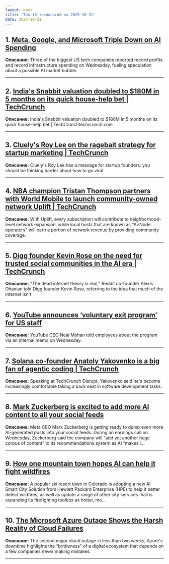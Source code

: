 ```yaml
---
layout: post
title: "Топ-10 технологий на 2025-10-31"
date: 2025-10-31
---
```


## 1. [Meta, Google, and Microsoft Triple Down on AI Spending](https://www.wired.com/story/microsoft-google-meta-2025-earnings/)

**Описание:** Three of the biggest US tech companies reported record profits and record infrastructure spending on Wednesday, fueling speculation about a possible AI market bubble.

---

## 2. [India's Snabbit valuation doubled to $180M in 5 months on its quick house-help bet | TechCrunch](https://techcrunch.com/2025/10/29/indias-snabbit-valuation-doubled-to-180m-in-5-months-on-its-quick-house-help-bet/)

**Описание:** India's Snabbit valuation doubled to $180M in 5 months on its quick house-help bet | TechCrunchtechcrunch.com

---

## 3. [Cluely's Roy Lee on the ragebait strategy for startup marketing | TechCrunch](https://techcrunch.com/2025/10/29/cluelys-roy-lee-on-the-ragebait-strategy-for-startup-marketing/)

**Описание:** Cluely's Roy Lee has a message for startup founders: you should be thinking harder about how to go viral.

---

## 4. [NBA champion Tristan Thompson partners with World Mobile to launch community-owned network Uplift | TechCrunch](https://techcrunch.com/2025/10/29/nba-champion-tristan-thompson-and-world-mobile-launch-community-owned-network-uplift/)

**Описание:** With Uplift, every subscription will contribute to neighborhood-level network expansion, while local hosts that are known as "AirNode operators" will earn a portion of network revenue by providing community coverage.

---

## 5. [Digg founder Kevin Rose on the need for trusted social communities in the AI era | TechCrunch](https://techcrunch.com/2025/10/29/digg-founder-kevin-rose-on-the-need-for-trusted-social-communities-in-the-ai-era/)

**Описание:** "The dead internet theory is real," Reddit co-founder Alexis Ohanian told Digg founder Kevin Rose, referring to the idea that much of the internet isn't

---

## 6. [YouTube announces ‘voluntary exit program’ for US staff](https://techcrunch.com/2025/10/29/youtube-announces-voluntary-exit-program-for-us-staff/)

**Описание:** YouTube CEO Neal Mohan told employees about the program via an internal memo on Wednesday.

---

## 7. [Solana co-founder Anatoly Yakovenko is a big fan of agentic coding | TechCrunch](https://techcrunch.com/2025/10/29/solana-co-founder-anatoly-yakovenko-is-a-big-fan-of-agentic-coding/)

**Описание:** Speaking at TechCrunch Disrupt, Yakovenko said he's become increasingly comfortable taking a back seat in software development tasks.

---

## 8. [Mark Zuckerberg is excited to add more AI content to all your social feeds](https://www.theverge.com/news/809349/meta-mark-zuckerberg-ai-social-feeds-q3-2025-earnings)

**Описание:** Meta CEO Mark Zuckerberg is getting ready to dump even more AI-generated posts into your social feeds. During an earnings call on Wednesday, Zuckerberg said the company will “add yet another huge corpus of content” to its recommendations system as AI “makes i…

---

## 9. [How one mountain town hopes AI can help it fight wildfires](https://www.theverge.com/report/809348/ai-fire-detection-vail-hpe-smart-city-platform)

**Описание:** A popular ski resort town in Colorado is adopting a new AI Smart City Solution from Hewlett Packard Enterprise (HPE) to help it better detect wildfires, as well as update a range of other city services. Vail is expanding its firefighting toolbox as hotter, mo…

---

## 10. [The Microsoft Azure Outage Shows the Harsh Reality of Cloud Failures](https://www.wired.com/story/the-microsoft-azure-outage-shows-the-harsh-reality-of-cloud-failures/)

**Описание:** The second major cloud outage in less than two weeks, Azure's downtime highlights the “brittleness” of a digital ecosystem that depends on a few companies never making mistakes.

---

